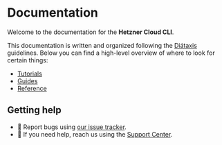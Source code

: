 # Documentation

Welcome to the documentation for the **Hetzner Cloud CLI**.

This documentation is written and organized following the [Diátaxis](https://diataxis.fr/) guidelines. Below you can find a high-level overview of where to look for certain things:

- [Tutorials](tutorials)
- [Guides](guides)
- [Reference](reference)

## Getting help

- 🐛 Report bugs using [our issue tracker](https://github.com/hetznercloud/cli/issues/new?issuable_template=bug-report).
- 🙋 If you need help, reach us using the [Support Center](https://console.hetzner.cloud/support).
